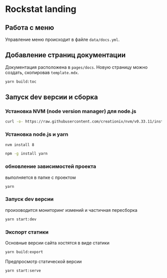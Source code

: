 # Rockstat landing

## Работа с меню

Управление меню происходит в файле `data/docs.yml`.


## Добавление страниц документации

Документация расположена в `pages/docs`. Новую страницу можно создать, скопировав `template.mdx`. 


```bash
yarn build:toc
```



## Запуск dev версии и сборка

### Установка NVM (node version manager) для node.js

```bash
curl -o- https://raw.githubusercontent.com/creationix/nvm/v0.33.11/install.sh | bash

```

### Установка node.js и yarn

```bash
nvm install 8

npm -g install yarn
```

### обновление зависимостей проекта

выполняется в папке с проектом

```bash
yarn
```

### Запуск dev версии

произоводится мониторинг измений и частичная пересборка

```bash
yarn start:dev
```

### Экспорт статики

Основные версии сайта хостятся в виде статики

```bash
yarn build:export
```

Предпросмотр статической версии

```bash
yarn start:serve
```

